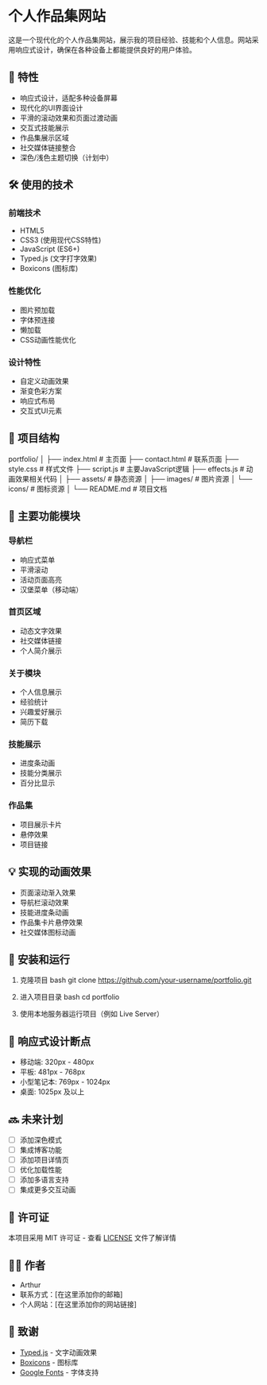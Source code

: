 # 个人作品集网站

这是一个现代化的个人作品集网站，展示我的项目经验、技能和个人信息。网站采用响应式设计，确保在各种设备上都能提供良好的用户体验。

## 🚀 特性

- 响应式设计，适配多种设备屏幕
- 现代化的UI界面设计
- 平滑的滚动效果和页面过渡动画
- 交互式技能展示
- 作品集展示区域
- 社交媒体链接整合
- 深色/浅色主题切换（计划中）

## 🛠️ 使用的技术

### 前端技术
- HTML5
- CSS3 (使用现代CSS特性)
- JavaScript (ES6+)
- Typed.js (文字打字效果)
- Boxicons (图标库)

### 性能优化
- 图片预加载
- 字体预连接
- 懒加载
- CSS动画性能优化

### 设计特性
- 自定义动画效果
- 渐变色彩方案
- 响应式布局
- 交互式UI元素

## 📂 项目结构
portfolio/
│
├── index.html # 主页面
├── contact.html # 联系页面
├── style.css # 样式文件
├── script.js # 主要JavaScript逻辑
├── effects.js # 动画效果相关代码
│
├── assets/ # 静态资源
│ ├── images/ # 图片资源
│ └── icons/ # 图标资源
│
└── README.md # 项目文档

## 🎯 主要功能模块

### 导航栏
- 响应式菜单
- 平滑滚动
- 活动页面高亮
- 汉堡菜单（移动端）

### 首页区域
- 动态文字效果
- 社交媒体链接
- 个人简介展示

### 关于模块
- 个人信息展示
- 经验统计
- 兴趣爱好展示
- 简历下载

### 技能展示
- 进度条动画
- 技能分类展示
- 百分比显示

### 作品集
- 项目展示卡片
- 悬停效果
- 项目链接

## 💡 实现的动画效果

- 页面滚动渐入效果
- 导航栏滚动效果
- 技能进度条动画
- 作品集卡片悬停效果
- 社交媒体图标动画

## 🔧 安装和运行

1. 克隆项目
bash
git clone https://github.com/your-username/portfolio.git

2. 进入项目目录
bash
cd portfolio

3. 使用本地服务器运行项目（例如 Live Server）

## 📱 响应式设计断点

- 移动端: 320px - 480px
- 平板: 481px - 768px
- 小型笔记本: 769px - 1024px
- 桌面: 1025px 及以上

## 🔜 未来计划

- [ ] 添加深色模式
- [ ] 集成博客功能
- [ ] 添加项目详情页
- [ ] 优化加载性能
- [ ] 添加多语言支持
- [ ] 集成更多交互动画

## 📄 许可证

本项目采用 MIT 许可证 - 查看 [LICENSE](LICENSE) 文件了解详情

## 👨‍💻 作者

- Arthur
- 联系方式：[在这里添加你的邮箱]
- 个人网站：[在这里添加你的网站链接]

## 🙏 致谢

- [Typed.js](https://github.com/mattboldt/typed.js/) - 文字动画效果
- [Boxicons](https://boxicons.com/) - 图标库
- [Google Fonts](https://fonts.google.com/) - 字体支持